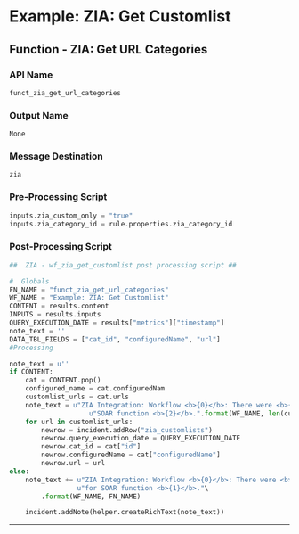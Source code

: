 <!--
    DO NOT MANUALLY EDIT THIS FILE
    THIS FILE IS AUTOMATICALLY GENERATED WITH resilient-circuits codegen
-->

# Example: ZIA: Get Customlist

## Function - ZIA: Get URL Categories

### API Name
`funct_zia_get_url_categories`

### Output Name
`None`

### Message Destination
`zia`

### Pre-Processing Script
```python
inputs.zia_custom_only = "true"
inputs.zia_category_id = rule.properties.zia_category_id
```

### Post-Processing Script
```python
##  ZIA - wf_zia_get_customlist post processing script ##

#  Globals
FN_NAME = "funct_zia_get_url_categories"
WF_NAME = "Example: ZIA: Get Customlist"
CONTENT = results.content
INPUTS = results.inputs
QUERY_EXECUTION_DATE = results["metrics"]["timestamp"]
note_text = ''
DATA_TBL_FIELDS = ["cat_id", "configuredName", "url"]
#Processing

note_text = u''
if CONTENT:
    cat = CONTENT.pop()
    configured_name = cat.configuredNam
    customlist_urls = cat.urls
    note_text = u"ZIA Integration: Workflow <b>{0}</b>: There were <b>{1}</b> customlist URLS (s) returned for " \
                    u"SOAR function <b>{2}</b>.".format(WF_NAME, len(customlist_urls), FN_NAME)
    for url in customlist_urls:
        newrow = incident.addRow("zia_customlists")
        newrow.query_execution_date = QUERY_EXECUTION_DATE
        newrow.cat_id = cat["id"]
        newrow.configuredName = cat["configuredName"]
        newrow.url = url
else:
    note_text += u"ZIA Integration: Workflow <b>{0}</b>: There were <b>no</b> results returned " \
                 u"for SOAR function <b>{1}</b>."\
        .format(WF_NAME, FN_NAME)

    incident.addNote(helper.createRichText(note_text))

```

---

